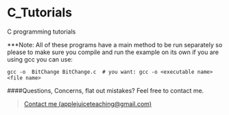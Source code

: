 C_Tutorials
===========

C programming tutorials

***Note:  All of these programs have a main method to be run separately so please to make sure you compile and run the example on its own if you are using gcc you can use:



```
gcc -o  BitChange BitChange.c  # you want: gcc -o <executable name> <file name> 
```








####Questions, Concerns, flat out mistakes?  Feel free to contact me.

> [Contact me (applejuiceteaching@gmail.com)](mailto:applejuiceteaching@gmail.com)
